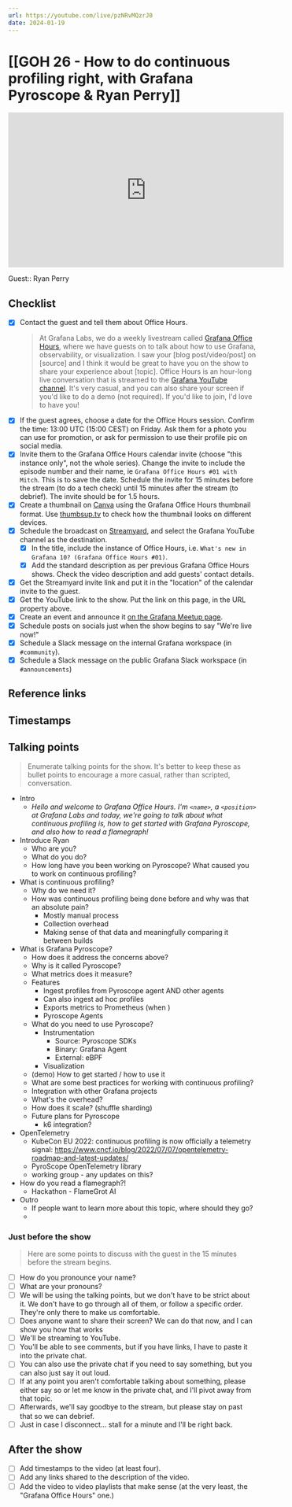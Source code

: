 ```yaml
---
url: https://youtube.com/live/pzNRvMQzrJ0
date: 2024-01-19
---
```

# [[GOH 26 - How to do continuous profiling right, with Grafana Pyroscope & Ryan Perry]]

<iframe width="560" height="315" src="https://www.youtube.com/embed/pzNRvMQzrJ0" title="YouTube video player" frameborder="0" allow="accelerometer; autoplay; clipboard-write; encrypted-media; gyroscope; picture-in-picture" allowfullscreen></iframe>

Guest:: Ryan Perry

## Checklist

- [x] Contact the guest and tell them about Office Hours.
	> At Grafana Labs, we do a weekly livestream called [Grafana Office Hours](https://www.youtube.com/watch?v=uk7NoagbJ28&list=PLDGkOdUX1Ujrrse-cdj20RRah9hyHdxBu), where we have guests on to talk about how to use Grafana, observability, or visualization. I saw your [blog post/video/post] on [source] and I think it would be great to have you on the show to share your experience about [topic].
	Office Hours is an hour-long live conversation that is streamed to the [Grafana YouTube channel](https://youtube.com/@grafana). It's very casual, and you can also share your screen if you'd like to do a demo (not required). If you'd like to join, I'd love to have you! 
- [x] If the guest agrees, choose a date for the Office Hours session. Confirm the time: 13:00 UTC (15:00 CEST) on Friday. Ask them for a photo you can use for promotion, or ask for permission to use their profile pic on social media.
- [x] Invite them to the Grafana Office Hours calendar invite (choose "this instance only", not the whole series). Change the invite to include the episode number and their name, ie `Grafana Office Hours #01 with Mitch`. This is to save the date. Schedule the invite for 15 minutes before the stream (to do a tech check) until 15 minutes after the stream (to debrief). The invite should be for 1.5 hours.
- [x] Create a thumbnail on [Canva](https://canva.com) using the Grafana Office Hours thumbnail format. Use [thumbsup.tv](https://thumbsup.tv) to check how the thumbnail looks on different devices.
- [x] Schedule the broadcast on [Streamyard](https://streamyard.com), and select the Grafana YouTube channel as the destination.
	- [x] In the title, include the instance of Office Hours, i.e. `What's new in Grafana 10? (Grafana Office Hours #01)`.
	- [x] Add the standard description as per previous Grafana Office Hours shows. Check the video description and add guests' contact details.
- [x] Get the Streamyard invite link and put it in the "location" of the calendar invite to the guest.
- [x] Get the YouTube link to the show. Put the link on this page, in the URL property above.
- [x] Create an event and announce it [on the Grafana Meetup page](https://www.meetup.com/grafana-friends-virtual-meetup-group/).
- [x] Schedule posts on socials just when the show begins to say "We're live now!"
- [x] Schedule a Slack message on the internal Grafana workspace (in `#community`).
- [x] Schedule a Slack message on the public Grafana Slack workspace (in `#announcements`)

## Reference links



## Timestamps



## Talking points

> Enumerate talking points for the show. It's better to keep these as bullet points to encourage a more casual, rather than scripted, conversation.

- Intro
	- *Hello and welcome to Grafana Office Hours. I'm `<name>`, a `<position>` at Grafana Labs and today, we're going to talk about what continuous profiling is, how to get started with Grafana Pyroscope, and also how to read a flamegraph!*
- Introduce Ryan
	- Who are you?
	- What do you do?
	- How long have you been working on Pyroscope? What caused you to work on continuous profiling?
- What is continuous profiling?
	- Why do we need it?
	- How was continuous profiling being done before and why was that an absolute pain?
		- Mostly manual process
		- Collection overhead
		- Making sense of that data and meaningfully comparing it between builds
- What is Grafana Pyroscope?
	- How does it address the concerns above?
	- Why is it called Pyroscope?
	- What metrics does it measure?
	- Features
		- Ingest profiles from Pyroscope agent AND other agents
		- Can also ingest ad hoc profiles
		- Exports metrics to Prometheus (when )
		- Pyroscope Agents
	- What do you need to use Pyroscope?
		- Instrumentation
			- Source: Pyroscope SDKs
			- Binary: Grafana Agent
			- External: eBPF
		- Visualization
	- (demo) How to get started / how to use it
	- What are some best practices for working with continuous profiling?
	- Integration with other Grafana projects
	- What's the overhead?
	- How does it scale? (shuffle sharding)
	- Future plans for Pyroscope
		- k6 integration?
- OpenTelemetry
	- KubeCon EU 2022: continuous profiling is now officially a telemetry signal: https://www.cncf.io/blog/2022/07/07/opentelemetry-roadmap-and-latest-updates/
	- PyroScope OpenTelemetry library
	- working group - any updates on this?
- How do you read a flamegraph?!
	- Hackathon - FlameGrot AI
- Outro
	- If people want to learn more about this topic, where should they go?
	- 

### Just before the show

> Here are some points to discuss with the guest in the 15 minutes before the stream begins.

- [ ] How do you pronounce your name?
- [ ] What are your pronouns?
- [ ] We will be using the talking points, but we don't have to be strict about it. We don't have to go through all of them, or follow a specific order. They're only there to make us comfortable.
- [ ] Does anyone want to share their screen? We can do that now, and I can show you how that works
- [ ] We'll be streaming to YouTube.
- [ ] You'll be able to see comments, but if you have links, I have to paste it into the private chat.
- [ ] You can also use the private chat if you need to say something, but you can also just say it out loud.
- [ ] If at any point you aren't comfortable talking about something, please either say so or let me know in the private chat, and I'll pivot away from that topic.
- [ ] Afterwards, we'll say goodbye to the stream, but please stay on past that so we can debrief.
- [ ] Just in case I disconnect... stall for a minute and I'll be right back.

## After the show

- [ ] Add timestamps to the video (at least four).
- [ ] Add any links shared to the description of the video.
- [ ] Add the video to video playlists that make sense (at the very least, the "Grafana Office Hours" one.)